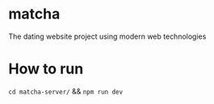 # matcha
The dating website project using modern web technologies 


# How to run

`cd matcha-server/` &&
`npm run dev`
